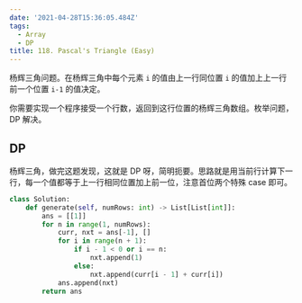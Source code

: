 ```yaml
---
date: '2021-04-28T15:36:05.484Z'
tags:
  - Array
  - DP
title: 118. Pascal's Triangle (Easy)
---
```


杨辉三角问题。在杨辉三角中每个元素 `i` 的值由上一行同位置 `i` 的值加上上一行前一个位置 `i-1` 的值决定。

你需要实现一个程序接受一个行数，返回到这行位置的杨辉三角数组。枚举问题，DP 解决。

<!-- more -->

## DP

杨辉三角，做完这题发现，这就是 DP 呀，简明扼要。思路就是用当前行计算下一行，每一个值都等于上一行相同位置加上前一位，注意首位两个特殊 case 即可。

```python
class Solution:
    def generate(self, numRows: int) -> List[List[int]]:
        ans = [[1]]
        for n in range(1, numRows):
            curr, nxt = ans[-1], []
            for i in range(n + 1):
                if i - 1 < 0 or i == n:
                    nxt.append(1)
                else:
                    nxt.append(curr[i - 1] + curr[i])
            ans.append(nxt)
        return ans
```
